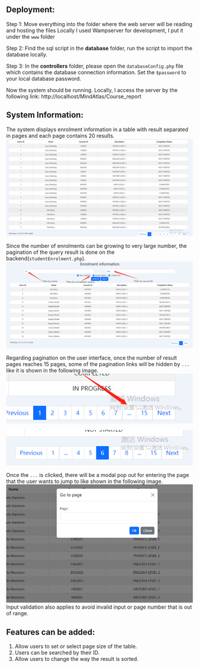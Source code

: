 ## Deployment:
Step 1:
Move everything into the folder where the web server will be reading and hosting the files
Locally I used Wampserver for development, I put it under the ```www``` folder

Step 2: 
Find the sql script in the **database** folder, run the script to import the database locally.

Step 3:
In the **controllers** folder, please open the ```databaseConfig.php``` file which contains the database connection information. Set the ```$password``` to your local database password.

Now the system should be running. Locally, I access the server by the following link:
http://localhost/MindAtlas/Course_report

## System Information:
The system displays enrolment information in a table with result separated in pages and each page contains 20 results.
![system_preview](./images/system_view.png)

Since the number of enrolments can be growing to very large number, the pagination of the query result is done on the backend(```studentEnrolment.php```).
![filter_preview](./images/filter_preview.png)

Regarding pagination on the user interface, once the number of result pages reaches 15 pages, some of the pagination links will be hidden by ```...``` like it is shown in the following image.
![pagination_view_1](./images/pagination_view_1.png)


![pagination_view_2](./images/pagination_view_2.png)

Once the ```...``` is clicked, there will be a modal pop out for entering the page that the user wants to jump to like shown in the following image.
![pagination_view_3](./images/pagination_view_3.png)
Input validation also applies to avoid invalid input or page number that is out of range.

## Features can be added:
1. Allow users to set or select page size of the table.
2. Users can be searched by their ID.
3. Allow users to change the way the result is sorted.
